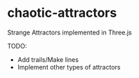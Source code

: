 # chaotic-attractors
Strange Attractors implemented in Three.js

TODO: 
- Add trails/Make lines
- Implement other types of attractors
